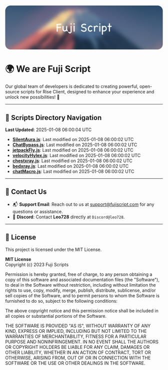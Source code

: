 ![Banner](.github/b.webp)

# 🌍 **We are Fuji Script**

Our global team of developers is dedicated to creating powerful, open-source scripts for Rise Client, designed to enhance your experience and unlock new possibilities! 🌟

---
<!-- SCRIPTS_NAVIGATION_START -->
## 📂 **Scripts Directory Navigation**

**Last Updated**: 2025-01-08 06:00:04 UTC

- **[SilentAura.js](scripts/SilentAura.js)**: Last modified on 2025-01-08 06:00:02 UTC
- **[ChatBypass.js](scripts/ChatBypass.js)**: Last modified on 2025-01-08 06:00:02 UTC
- **[jetpackFly.js](scripts/jetpackFly.js)**: Last modified on 2025-01-08 06:00:02 UTC
- **[velocityHylex.js](scripts/velocityHylex.js)**: Last modified on 2025-01-08 06:00:02 UTC
- **[chestxray.js](scripts/chestxray.js)**: Last modified on 2025-01-08 06:00:02 UTC
- **[bedxray.js](scripts/bedxray.js)**: Last modified on 2025-01-08 06:00:02 UTC
- **[chatMacro.js](scripts/chatMacro.js)**: Last modified on 2025-01-08 06:00:02 UTC

<!-- SCRIPTS_NAVIGATION_END -->

---

## 💬 **Contact Us**  
- 📬 **Support Email**: Reach out to us at [support@fujiscript.com](mailto:support@fujiscript.com) for any questions or assistance.  
- 💬 **Discord**: Contact **Leo728** directly at `Discord@leo728`.

---

## 📜 **License**

This project is licensed under the MIT License.  

**MIT License**  
Copyright (c) 2023 Fuji Scripts  

Permission is hereby granted, free of charge, to any person obtaining a copy of this software and associated documentation files (the "Software"), to deal in the Software without restriction, including without limitation the rights to use, copy, modify, merge, publish, distribute, sublicense, and/or sell copies of the Software, and to permit persons to whom the Software is furnished to do so, subject to the following conditions:  

The above copyright notice and this permission notice shall be included in all copies or substantial portions of the Software.  

THE SOFTWARE IS PROVIDED "AS IS", WITHOUT WARRANTY OF ANY KIND, EXPRESS OR IMPLIED, INCLUDING BUT NOT LIMITED TO THE WARRANTIES OF MERCHANTABILITY, FITNESS FOR A PARTICULAR PURPOSE AND NONINFRINGEMENT. IN NO EVENT SHALL THE AUTHORS OR COPYRIGHT HOLDERS BE LIABLE FOR ANY CLAIM, DAMAGES OR OTHER LIABILITY, WHETHER IN AN ACTION OF CONTRACT, TORT OR OTHERWISE, ARISING FROM, OUT OF OR IN CONNECTION WITH THE SOFTWARE OR THE USE OR OTHER DEALINGS IN THE SOFTWARE.  
